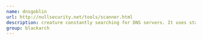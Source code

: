 ```yaml
---
name: dnsgoblin
url: http://nullsecurity.net/tools/scanner.html
description: creature constantly searching for DNS servers. It uses standard dns querys and waits for the replies. URL : http://nullsecurity.net/tools/scanner.html Groups : blackarch blackarch-scanner
group: blackarch
---
```

